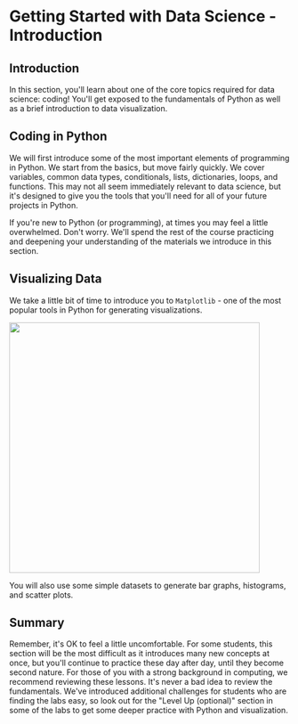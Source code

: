 # Getting Started with Data Science - Introduction

## Introduction
In this section, you'll learn about one of the core topics required for data science: coding! You'll get exposed to the fundamentals of Python as well as a brief introduction to data visualization. 

## Coding in Python 

 We will first introduce some of the most important elements of programming in Python. We start from the basics, but move fairly quickly. We cover variables, common data types, conditionals, lists, dictionaries, loops, and functions. This may not all seem immediately relevant to data science, but it's designed to give you the tools that you'll need for all of your future projects in Python.

If you're new to Python (or programming), at times you may feel a little overwhelmed. Don't worry. We'll spend the rest of the course practicing and deepening your understanding of the materials we introduce in this section.

## Visualizing Data

We take a little bit of time to introduce you to `Matplotlib` - one of the most popular tools in Python for generating visualizations.

<img src="images/matplotlib.jpg" width="450">

You will also use some simple datasets to generate bar graphs, histograms, and scatter plots. 

## Summary

Remember, it's OK to feel a little uncomfortable. For some students, this section will be the most difficult as it introduces many new concepts at once, but you'll continue to practice these day after day, until they become second nature. For those of you with a strong background in computing, we recommend reviewing these lessons. It's never a bad idea to review the fundamentals. We've introduced additional challenges for students who are finding the labs easy, so look out for the "Level Up (optional)" section in some of the labs to get some deeper practice with Python and visualization.
